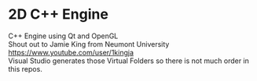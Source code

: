 # 2D C++ Engine
C++ Engine using Qt and OpenGL <br>
Shout out to Jamie King from Neumont University https://www.youtube.com/user/1kingja <br>
Visual Studio generates those Virtual Folders so there is not much order in this repos.
